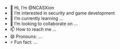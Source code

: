 - 👋 Hi, I’m @NCASXion
- 👀 I’m interested in security and game development
- 🌱 I’m currently learning ...
- 💞️ I’m looking to collaborate on ...
- 📫 How to reach me ...
- 😄 Pronouns: ...
- ⚡ Fun fact: ...

<!---
NCASXion/NCASXion is a ✨ special ✨ repository because its `README.md` (this file) appears on your GitHub profile.
You can click the Preview link to take a look at your changes.
--->
